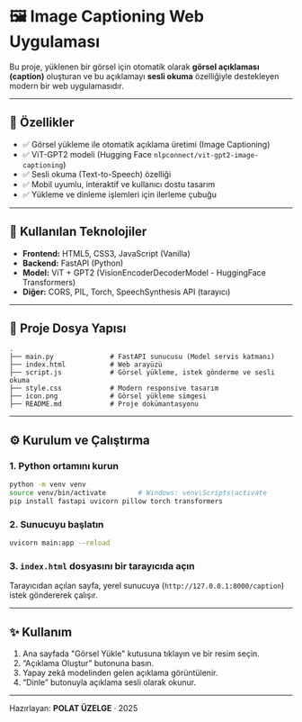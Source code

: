 
# 🖼️ Image Captioning Web Uygulaması

Bu proje, yüklenen bir görsel için otomatik olarak **görsel açıklaması (caption)** oluşturan ve bu açıklamayı **sesli okuma** özelliğiyle destekleyen modern bir web uygulamasıdır.

---

## 🧠 Özellikler

- ✅ Görsel yükleme ile otomatik açıklama üretimi (Image Captioning)
- ✅ ViT-GPT2 modeli (Hugging Face `nlpconnect/vit-gpt2-image-captioning`)
- ✅ Sesli okuma (Text-to-Speech) özelliği
- ✅ Mobil uyumlu, interaktif ve kullanıcı dostu tasarım
- ✅ Yükleme ve dinleme işlemleri için ilerleme çubuğu

---

## 🧰 Kullanılan Teknolojiler

- **Frontend:** HTML5, CSS3, JavaScript (Vanilla)
- **Backend:** FastAPI (Python)
- **Model:** ViT + GPT2 (VisionEncoderDecoderModel - HuggingFace Transformers)
- **Diğer:** CORS, PIL, Torch, SpeechSynthesis API (tarayıcı)

---

## 📁 Proje Dosya Yapısı

```
.
├── main.py              # FastAPI sunucusu (Model servis katmanı)
├── index.html           # Web arayüzü
├── script.js            # Görsel yükleme, istek gönderme ve sesli okuma
├── style.css            # Modern responsive tasarım
├── icon.png             # Görsel yükleme simgesi
├── README.md            # Proje dokümantasyonu
```

---

## ⚙️ Kurulum ve Çalıştırma

### 1. Python ortamını kurun

```bash
python -m venv venv
source venv/bin/activate        # Windows: venv\Scripts\activate
pip install fastapi uvicorn pillow torch transformers
```

### 2. Sunucuyu başlatın

```bash
uvicorn main:app --reload
```

### 3. `index.html` dosyasını bir tarayıcıda açın

Tarayıcıdan açılan sayfa, yerel sunucuya (`http://127.0.0.1:8000/caption`) istek göndererek çalışır.

---

## ✨ Kullanım

1. Ana sayfada "Görsel Yükle" kutusuna tıklayın ve bir resim seçin.
2. “Açıklama Oluştur” butonuna basın.
3. Yapay zekâ modelinden gelen açıklama görüntülenir.
4. “Dinle” butonuyla açıklama sesli olarak okunur.

---

Hazırlayan: **POLAT ÜZELGE** · 2025
